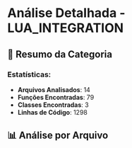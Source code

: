 # Análise Detalhada - LUA_INTEGRATION

## 🎯 **Resumo da Categoria**

### **Estatísticas:**
- **Arquivos Analisados**: 14
- **Funções Encontradas**: 79
- **Classes Encontradas**: 3
- **Linhas de Código**: 1298

## 📊 **Análise por Arquivo**

